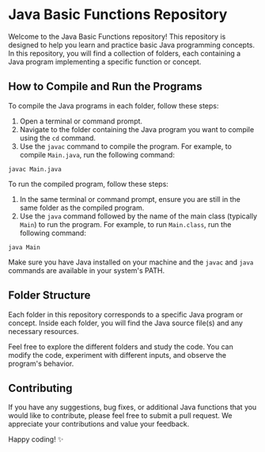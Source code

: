 # Java Basic Functions Repository

Welcome to the Java Basic Functions repository! This repository is designed to help you learn and practice basic Java programming concepts. In this repository, you will find a collection of folders, each containing a Java program implementing a specific function or concept.

## How to Compile and Run the Programs

To compile the Java programs in each folder, follow these steps:

1. Open a terminal or command prompt.
2. Navigate to the folder containing the Java program you want to compile using the `cd` command.
3. Use the `javac` command to compile the program. For example, to compile `Main.java`, run the following command:

```
javac Main.java
```

To run the compiled program, follow these steps:

1. In the same terminal or command prompt, ensure you are still in the same folder as the compiled program.
2. Use the `java` command followed by the name of the main class (typically `Main`) to run the program. For example, to run `Main.class`, run the following command:

```
java Main
```


Make sure you have Java installed on your machine and the `javac` and `java` commands are available in your system's PATH.

## Folder Structure

Each folder in this repository corresponds to a specific Java program or concept. Inside each folder, you will find the Java source file(s) and any necessary resources.

Feel free to explore the different folders and study the code. You can modify the code, experiment with different inputs, and observe the program's behavior.

## Contributing

If you have any suggestions, bug fixes, or additional Java functions that you would like to contribute, please feel free to submit a pull request. We appreciate your contributions and value your feedback.

Happy coding! ✨
